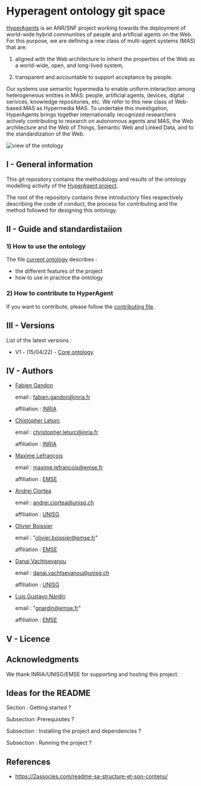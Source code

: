 # Hyperagent ontology git space

[HyperAgents](https://www.hyperagents.org/) is an ANR/SNF project working towards the deployment of world-wide hybrid communities of people and artificial agents on the Web. For this purpose, we are defining a new class of multi-agent systems (MAS) that are: 

1) aligned with the Web architecture to inherit the properties of the Web as a world-wide, open, and long-lived system,  

2) transparent and accountable to support acceptance by people. 

Our systems use semantic hypermedia to enable uniform interaction among heterogeneous entities in MAS: people, artificial agents, devices, digital serivces, knowledge repositories, etc. We refer to this new class of Web-based MAS as Hypermedia MAS.
To undertake this investigation, HyperAgents brings together internationally recognized researchers actively contributing to research on autonomous agents and MAS, the Web architecture and the Web of Things, Semantic Web and Linked Data, and to the standardization of the Web.


![view of the ontology](https://github.com/HyperAgents/ns.hyperagents.org/blob/master/resources/hmas-webvowl.jpg)


## I - General information
This git repository contains the methodology and results of the ontology modelling activity of the [HyperAgent project](https://www.hyperagents.org/).

The root of the repository contains three introductory files respectively describing the code of conduct, the process for contributing and the method followed for designing this ontology.

## II - Guide and standardistaiion

### 1) How to use the ontology

The file [current ontology](https://github.com/HyperAgents/ns.hyperagents.org/blob/master/MODELING-ONTOLOGIES.md) describes :
* the different features of the project
* how to use in practice the ontology


### 2) How to contribute to HyperAgent

If you want to contribute, please follow the [contributing file](https://github.com/HyperAgents/ns.hyperagents.org/blob/master/CONTRIBUTING.md).


## III - Versions



List of the latest versions : 
* V1 - (15/04/22) - [Core ontology](https://github.com/HyperAgents/ns.hyperagents.org/milestone/1?closed=1) 


## IV - Authors


* [Fabien Gandon](http://fabien.info/)

  email : fabien.gandon@inria.fr 
  
  affiliation : [INRIA](https://inria.fr/) 



* [Chistopher Leturc](https://emse.fr/~leturc/) 

  email : christopher.leturc@inria.fr
  
  affiliation :  [INRIA](https://inria.fr/) 


* [Maxime Lefrançois](http://maxime-lefrancois.info/me#) 
 
  email : maxime.lefrancois@emse.fr 
  
  affiliation : [EMSE](https://www.mines-stetienne.fr/) 


* [Andrei Ciortea](http://iri.for/andrei) 

  email : andrei.ciortea@unisg.ch 
  
  affiliation : [UNISG](https://www.unisg.ch/en)  


* [Olivier Boissier](https://www.emse.fr/~boissier/) 

  email : "olivier.boissier@emse.fr" 
  
  affiliation : [EMSE](https://mines-stetienne.fr) 
  

* [Danai Vachtsevanou](https://danaivach.inrupt.net/profile/card#me)

  email : danai.vachtsevanou@unisg.ch 
  
  affiliation : [UNISG](https://www.unisg.ch/en) 

* [Luis Gustavo Nardin](https://www.emse.fr/~gardin/) 

  email : "gnardin@emse.fr" 
  
  affiliation : [EMSE](https://mines-stetienne.fr) 

## V - Licence


## Acknowledgments

We thank INRIA/UNISG/EMSE for supporting and hosting this project.


## Ideas for the README

Section :  Getting started ?

Subsection: Prerequisites ?

Subsection : Installing the project and dependencies ?

Subsection : Running the project ?



## References


* https://2associes.com/readme-sa-structure-et-son-contenu/
